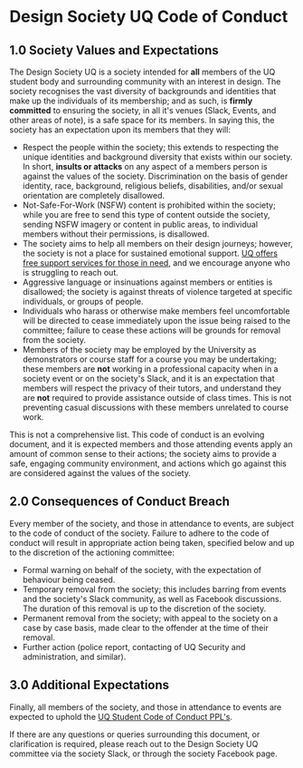 # Design Society UQ Code of Conduct

## 1.0 Society Values and Expectations

The Design Society UQ is a society intended for **all** members of the UQ student body and surrounding community with an interest in design. The society recognises the vast diversity of backgrounds and identities that make up the individuals of its membership; and as such, is **firmly committed** to ensuring the society, in all it's venues (Slack, Events, and other areas of note), is a safe space for its members. In saying this, the society has an expectation upon its members that they will:

- Respect the people within the society; this extends to respecting the unique identities and background diversity that exists within our society. In short, **insults or attacks** on any aspect of a members person is against the values of the society. Discrimination on the basis of gender identity, race, background, religious beliefs, disabilities, and/or sexual orientation are completely disallowed.
- Not-Safe-For-Work (NSFW) content is prohibited within the society; while you are free to send this type of content outside the society, sending NSFW imagery or content in public areas, to individual members without their permissions, is disallowed.
- The society aims to help all members on their design journeys; however, the society is not a place for sustained emotional support. [UQ offers free support services for those in need](https://www.uq.edu.au/student-services/counselling-services), and we encourage anyone who is struggling to reach out.
- Aggressive language or insinuations against members or entities is disallowed; the society is against threats of violence targeted at specific individuals, or groups of people.
- Individuals who harass or otherwise make members feel uncomfortable will be directed to cease immediately upon the issue being raised to the committee; failure to cease these actions will be grounds for removal from the society.
- Members of the society may be employed by the University as demonstrators or course staff for a course you may be undertaking; these members are **not** working in a professional capacity when in a society event or on the society's Slack, and it is an expectation that members will respect the privacy of their tutors, and understand they are **not** required to provide assistance outside of class times. This is not preventing casual discussions with these members unrelated to course work.

This is not a comprehensive list. This code of conduct is an evolving document, and it is expected members and those attending events apply an amount of common sense to their actions; the society aims to provide a safe, engaging community environment, and actions which go against this are considered against the values of the society.

## 2.0 Consequences of Conduct Breach

Every member of the society, and those in attendance to events, are subject to the code of conduct of the society. Failure to adhere to the code of conduct will result in appropriate action being taken, specified below and up to the discretion of the actioning committee:

- Formal warning on behalf of the society, with the expectation of behaviour being ceased.
- Temporary removal from the society; this includes barring from events and the society's Slack community, as well as Facebook discussions. The duration of this removal is up to the discretion of the society.
- Permanent removal from the society; with appeal to the society on a case by case basis, made clear to the offender at the time of their removal.
- Further action (police report, contacting of UQ Security and administration, and similar).

## 3.0 Additional Expectations

Finally, all members of the society, and those in attendance to events are expected to uphold the [UQ Student Code of Conduct PPL's](https://ppl.app.uq.edu.au/content/3.60.04-student-integrity-and-misconduct).

If there are any questions or queries surrounding this document, or clarification is required, please reach out to the Design Society UQ committee via the society Slack, or through the society Facebook page.
